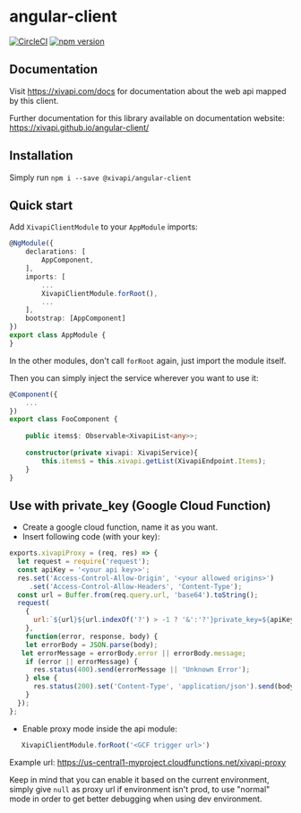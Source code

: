 # angular-client

[![CircleCI](https://circleci.com/gh/xivapi/angular-client/tree/master.svg?style=shield)](https://circleci.com/gh/xivapi/angular-client/tree/master)
[![npm version](https://badge.fury.io/js/%40xivapi%2Fangular-client.svg)](https://www.npmjs.com/package/@xivapi/angular-client)

## Documentation

Visit https://xivapi.com/docs for documentation about the web api mapped by this client.

Further documentation for this library available on documentation website: https://xivapi.github.io/angular-client/

## Installation

Simply run `npm i --save @xivapi/angular-client`

## Quick start

Add `XivapiClientModule` to your `AppModule` imports:

```ts
@NgModule({
    declarations: [
        AppComponent,
    ],
    imports: [
        ...
        XivapiClientModule.forRoot(),        
        ...
    ],
    bootstrap: [AppComponent]
})
export class AppModule {
}
```

In the other modules, don't call `forRoot` again, just import the module itself.

Then you can simply inject the service wherever you want to use it:

```ts
@Component({
    ...
})
export class FooComponent {
    
    public items$: Observable<XivapiList<any>>;
    
    constructor(private xivapi: XivapiService){
        this.items$ = this.xivapi.getList(XivapiEndpoint.Items);
    }
}
```

## Use with private_key (Google Cloud Function)

- Create a google cloud function, name it as you want.
- Insert following code (with your key):
 ```js
 exports.xivapiProxy = (req, res) => {
   let request = require('request');
   const apiKey = '<your api key>>';
   res.set('Access-Control-Allow-Origin', '<your allowed origins>')
      .set('Access-Control-Allow-Headers', 'Content-Type');
   const url = Buffer.from(req.query.url, 'base64').toString();
   request(
     {
       url:`${url}${url.indexOf('?') > -1 ? '&':'?'}private_key=${apiKey}`,
     }, 
     function(error, response, body) {
     let errorBody = JSON.parse(body);
 	let errorMessage = errorBody.error || errorBody.message;
     if (error || errorMessage) {
       res.status(400).send(errorMessage || 'Unknown Error');
     } else {
       res.status(200).set('Content-Type', 'application/json').send(body);
     }
   });
 };
 ```
- Enable proxy mode inside the api module:
 ```ts
    XivapiClientModule.forRoot('<GCF trigger url>')
 ```

Example url: https://us-central1-myproject.cloudfunctions.net/xivapi-proxy

Keep in mind that you can enable it based on the current environment, simply give `null` as proxy url if environment isn't prod,
to use "normal" mode in order to get better debugging
when using dev environment.
